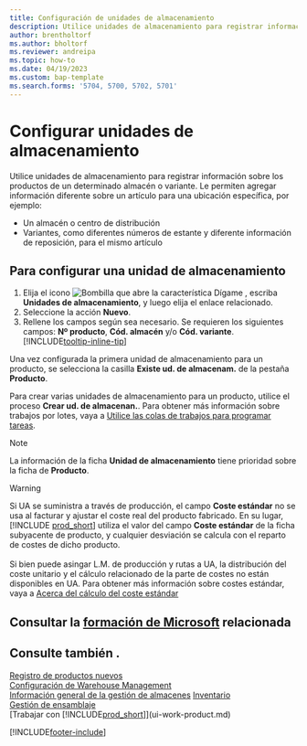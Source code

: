 ```yaml
---
title: Configuración de unidades de almacenamiento
description: Utilice unidades de almacenamiento para registrar información sobre los productos de un determinado almacén o de una variante en particular.
author: brentholtorf
ms.author: bholtorf
ms.reviewer: andreipa
ms.topic: how-to
ms.date: 04/19/2023
ms.custom: bap-template
ms.search.forms: '5704, 5700, 5702, 5701'
---
```


# <a name="set-up-stockkeeping-units"></a><a name="set-up-stockkeeping-units"></a>Configurar unidades de almacenamiento

Utilice unidades de almacenamiento para registrar información sobre los productos de un determinado almacén o variante. Le permiten agregar información diferente sobre un artículo para una ubicación específica, por ejemplo:

* Un almacén o centro de distribución
* Variantes, como diferentes números de estante y diferente información de reposición, para el mismo artículo  

## <a name="to-set-up-a-stockkeeping-unit"></a><a name="to-set-up-a-stockkeeping-unit"></a>Para configurar una unidad de almacenamiento

1. Elija el icono ![Bombilla que abre la característica Dígame](media/ui-search/search_small.png "Dígame qué desea hacer") , escriba **Unidades de almacenamiento**, y luego elija el enlace relacionado.  
2. Seleccione la acción **Nuevo**.  
3. Rellene los campos según sea necesario. Se requieren los siguientes campos: **Nº producto**, **Cód. almacén** y/o **Cód. variante**. [!INCLUDE[tooltip-inline-tip](includes/tooltip-inline-tip_md.md)]  

Una vez configurada la primera unidad de almacenamiento para un producto, se selecciona la casilla **Existe ud. de almacenam.** de la pestaña **Producto**.  

Para crear varias unidades de almacenamiento para un producto, utilice el proceso **Crear ud. de almacenan.**. Para obtener más información sobre trabajos por lotes, vaya a [Utilice las colas de trabajos para programar tareas](admin-job-queues-schedule-tasks.md).  

> [!NOTE]  
> La información de la ficha **Unidad de almacenamiento** tiene prioridad sobre la ficha de **Producto**.

> [!Warning]
> Si UA se suministra a través de producción, el campo **Coste estándar** no se usa al facturar y ajustar el coste real del producto fabricado. En su lugar, [!INCLUDE [prod_short](includes/prod_short.md)] utiliza el valor del campo **Coste estándar** de la ficha subyacente de producto, y cualquier desviación se calcula con el reparto de costes de dicho producto.<br><br>
> Si bien puede asingar L.M. de producción y rutas a UA, la distribución del coste unitario y el cálculo relacionado de la parte de costes no están disponibles en UA. Para obtener más información sobre costes estándar, vaya a [Acerca del cálculo del coste estándar](finance-about-calculating-standard-cost.md)

## <a name="see-related-microsoft-training"></a><a name="see-related-microsoft-training"></a>Consultar la [formación de Microsoft](/training/modules/control-inventory-multiple-locations/) relacionada

## <a name="see-also"></a><a name="see-also"></a>Consulte también .

[Registro de productos nuevos](inventory-how-register-new-items.md)  
[Configuración de Warehouse Management](warehouse-setup-warehouse.md)  
[Información general de la gestión de almacenes](design-details-warehouse-management.md)
[Inventario](inventory-manage-inventory.md)  
[Gestión de ensamblaje](assembly-assemble-items.md)    
[Trabajar con [!INCLUDE[prod_short](includes/prod_short.md)]](ui-work-product.md)  

[!INCLUDE[footer-include](includes/footer-banner.md)]
